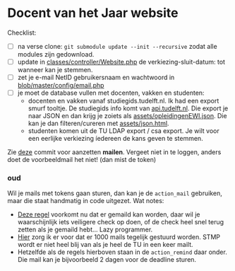 # Docent van het Jaar website

Checklist:

- [ ] na verse clone: `git submodule update --init --recursive` zodat alle modules zijn gedownload. 
- [ ] update in [classes/controller/Website.php](classes/Controller/Website.php#L2) de verkiezing-sluit-datum: tot wanneer kan je stemmen.
- [ ] zet je e-mail NetID gebruikersnaam en wachtwoord in [blob/master/config/email.php](config/email.php)
- [ ] je moet de database vullen met docenten, vakken en studenten:
  - docenten en vakken vanaf studiegids.tudelft.nl. Ik had een export smurf tooltje. De studiegids info komt van [api.tudelft.nl](api.tudelft.nl). Die export je naar JSON en dan krijg je zoiets als [assets/opleidingenEWI.json](assets/opleidingenEWI.json). Die kan je dan filteren/cureren met [assets/json.html](assets/json.html).
  - studenten komen uit de TU LDAP export / csa export. Je wilt voor een eerlijke verkiezing íedereen de kans geven te stemmen.

Zie [deze](https://github.com/FrancisBehnen/dvhj/commit/81b0a9692b7c460049b49aab7bc6e307b8ca5c0c) commit voor aanzetten **mailen**. Vergeet niet in te loggen, anders doet de voorbeeldmail het niet! (dan mist de token)

### oud

Wil je mails met tokens gaan sturen, dan kan je de `action_mail` gebruiken, maar die staat handmatig in code uitgezet. Wat notes:
- [Deze regel](classes/Controller/Default.php#L14) voorkomt nu dat er gemaild kan worden, daar wil je waarschijnlijk iets veiligere check op doen, of de check heel snel terug zetten als je gemaild hebt... Lazy programmer.
- [Hier](classes/Controller/Default.php#L42-L44) zorg ik er voor dat er 1000 mails tegelijk gestuurd worden. STMP wordt er niet heel blij van als je heel de TU in een keer mailt.
- Hetzelfde als de regels hierboven staan in de `action_remind` daar onder. Die mail kan je bijvoorbeeld 2 dagen voor de deadline sturen. 
